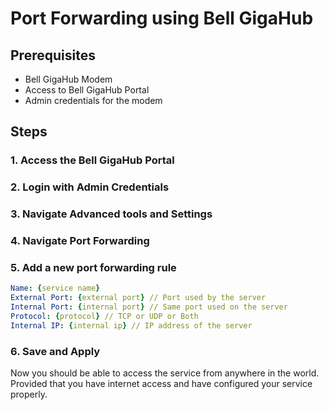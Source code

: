 # Port Forwarding using Bell GigaHub

## Prerequisites
- Bell GigaHub Modem
- Access to Bell GigaHub Portal
- Admin credentials for the modem

## Steps

### 1. Access the Bell GigaHub Portal

### 2. Login with Admin Credentials

### 3. Navigate Advanced tools and Settings

### 4. Navigate Port Forwarding

### 5. Add a new port forwarding rule

```yaml
Name: {service name}
External Port: {external port} // Port used by the server
Internal Port: {internal port} // Same port used on the server
Protocol: {protocol} // TCP or UDP or Both
Internal IP: {internal ip} // IP address of the server
```

### 6. Save and Apply
Now you should be able to access the service from anywhere in the world. Provided that you have internet access and have configured your service properly.
